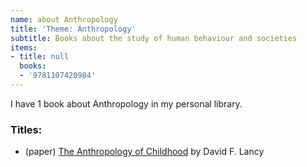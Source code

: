 ```yaml
---
name: about Anthropology
title: 'Theme: Anthropology'
subtitle: Books about the study of human behaviour and societies
items:
- title: null
  books:
  - '9781107420984'
---
```

I have 1 book about Anthropology in my personal library.

### Titles:
- (paper) [The Anthropology of Childhood](/books/info/9781107420984) by David F. Lancy
